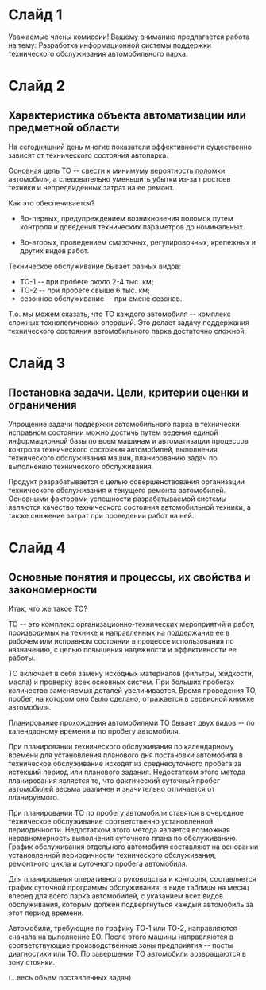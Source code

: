 # Слайд 1

Уважаемые члены комиссии! Вашему вниманию предлагается работа на тему:
Разработка информационной системы поддержки технического обслуживания
автомобильного парка.

# Слайд 2

## Характеристика объекта автоматизации или предметной области

На сегодняшний день многие показатели эффективности существенно зависят от
технического состояния автопарка.

Основная цель ТО -- свести к минимуму вероятность поломки автомобиля, а
следовательно уменьшить убытки из-за простоев техники и непредвиденных затрат на
ее ремонт.

Как это обеспечивается?

- Во-первых, предупреждением возникновения поломок путем контроля и доведения
  технических параметров до номинальных.

- Во-вторых, проведением смазочных, регулировочных, крепежных и других видов
  работ.

Техническое обслуживание бывает разных видов:

- ТО-1 -- при пробеге около 2-4 тыс. км;
- ТО-2 -- при пробеге свыше 6 тыс. км;
- сезонное обслуживание -- при смене сезонов.

Т.о. мы можем сказать, что ТО каждого автомобиля -- комплекс сложных
технологических операций. Это делает задачу поддержания технического состояния
автомобильного парка достаточно сложной.

# Слайд 3

## Постановка задачи. Цели, критерии оценки и ограничения

Упрощение задачи поддержки автомобильного парка в технически исправном состоянии
можно достичь путем ведения единой информационной базы по всем машинам и
автоматизации процессов контроля технического состояния автомобилей, выполнения
технического обслуживания машин, планированию задач по выполнению технического
обслуживания.

Продукт разрабатывается с целью совершенствования организации технического
обслуживания и текущего ремонта автомобилей. Основными факторами успешности
разрабатываемой системы являются качество технического состояния автомобильной
техники, а также снижение затрат при проведении работ на ней.

# Слайд 4

## Основные понятия и процессы, их свойства и закономерности

Итак, что же такое ТО?

ТО -- это комплекс организационно-технических мероприятий и работ, производимых
на технике и направленных на поддержание ее в рабочем или исправном состоянии в
процессе использования по назначению, с целью повышения надежности и
эффективности ее работы.

ТО включает в себя замену исходных материалов (фильтры, жидкости, масла) и
проверку всех основных систем. При больших пробегах количество заменяемых
деталей увеличивается. Время проведения ТО, пробег, на котором оно было сделано,
отражается в сервисной книжке автомобиля.

Планирование прохождения автомобилями ТО бывает двух видов -- по календарному
времени и по пробегу автомобиля.

При планировании технического обслуживания по календарному времени для
установления планового дня постановки автомобиля в техническое обслуживание
исходят из среднесуточного пробега за истекший период или планового задания.
Недостатком этого метода планирования является то, что фактический суточный
пробег автомобилей весьма различен и значительно отличается от планируемого.

При планировании ТО по пробегу автомобили ставятся в очередное техническое
обслуживание соответственно установленной периодичности. Недостатком этого
метода является возможная неравномерность выполнения суточного плана по
обслуживанию. График обслуживания отдельного автомобиля составляют на основании
установленной периодичности технического обслуживания, ремонтного цикла и
суточного пробега автомобиля.

Для планирования оперативного руководства и контроля, составляется график
суточной программы обслуживания: в виде таблицы на месяц вперед для всего парка
автомобилей, с указанием всех видов обслуживания, которым должен подвергнуться
каждый автомобиль за этот период времени.

Автомобили, требующие по графику ТО-1 или ТО-2, направляются сначала на
выполнение ЕО. После этого машины направляются в соответствующие
производственные зоны предприятия -- посты диагностики или ТО. По завершении ТО
автомобили возвращаются в зону стоянки.

(...весь объем поставленных задач)
